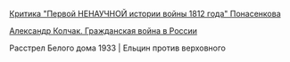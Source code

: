 [Критика "Первой НЕНАУЧНОЙ истории войны 1812 года" Понасенкова](https://youtu.be/k1tmNDC8oAU?si=VOVkGAyakWOMAdom)

[Александр Колчак. Гражданская война в России](https://youtu.be/gfEHwONCHt8?si=bE19j_54jCQbq_kS)

Расстрел Белого дома 1933 | Ельцин против верховного 